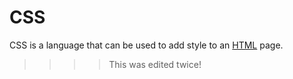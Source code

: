# CSS

CSS is a language that can be used to add style to an [HTML](/wiki/HTML) page.

>>>> This was edited twice!
